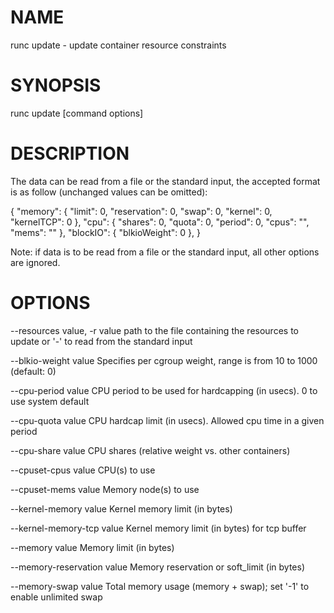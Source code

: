 # NAME
   runc update - update container resource constraints

# SYNOPSIS
   runc update [command options] <container-id>

# DESCRIPTION
   The data can be read from a file or the standard input, the
accepted format is as follow (unchanged values can be omitted):

   {
     "memory": {
       "limit": 0,
       "reservation": 0,
       "swap": 0,
       "kernel": 0,
       "kernelTCP": 0
     },
     "cpu": {
       "shares": 0,
       "quota": 0,
       "period": 0,
       "cpus": "",
       "mems": ""
     },
     "blockIO": {
       "blkioWeight": 0
     },
   }

Note: if data is to be read from a file or the standard input, all
other options are ignored.

# OPTIONS
   --resources value, -r value  path to the file containing the resources to update or '-' to read from the standard input

   --blkio-weight value         Specifies per cgroup weight, range is from 10 to 1000 (default: 0)

   --cpu-period value           CPU period to be used for hardcapping (in usecs). 0 to use system default

   --cpu-quota value            CPU hardcap limit (in usecs). Allowed cpu time in a given period

   --cpu-share value            CPU shares (relative weight vs. other containers)

   --cpuset-cpus value          CPU(s) to use

   --cpuset-mems value          Memory node(s) to use

   --kernel-memory value        Kernel memory limit (in bytes)

   --kernel-memory-tcp value    Kernel memory limit (in bytes) for tcp buffer

   --memory value               Memory limit (in bytes)

   --memory-reservation value   Memory reservation or soft_limit (in bytes)

   --memory-swap value          Total memory usage (memory + swap); set '-1' to enable unlimited swap
